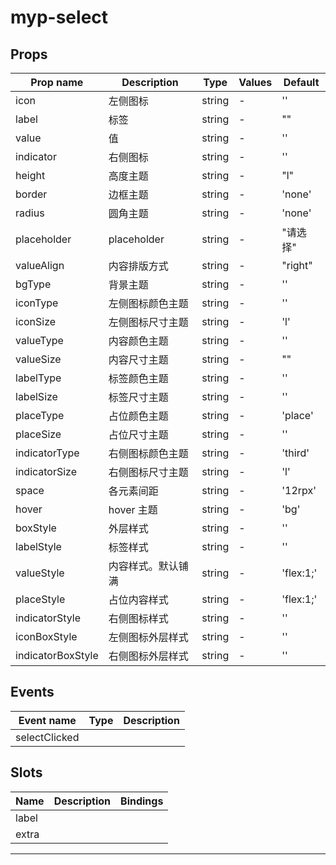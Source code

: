 # myp-select

## Props

| Prop name         | Description        | Type   | Values | Default   |
| ----------------- | ------------------ | ------ | ------ | --------- |
| icon              | 左侧图标           | string | -      | ''        |
| label             | 标签               | string | -      | ""        |
| value             | 值                 | string | -      | ''        |
| indicator         | 右侧图标           | string | -      | ''        |
| height            | 高度主题           | string | -      | "l"       |
| border            | 边框主题           | string | -      | 'none'    |
| radius            | 圆角主题           | string | -      | 'none'    |
| placeholder       | placeholder        | string | -      | "请选择"  |
| valueAlign        | 内容排版方式       | string | -      | "right"   |
| bgType            | 背景主题           | string | -      | ''        |
| iconType          | 左侧图标颜色主题   | string | -      | ''        |
| iconSize          | 左侧图标尺寸主题   | string | -      | 'l'       |
| valueType         | 内容颜色主题       | string | -      | ''        |
| valueSize         | 内容尺寸主题       | string | -      | ""        |
| labelType         | 标签颜色主题       | string | -      | ''        |
| labelSize         | 标签尺寸主题       | string | -      | ''        |
| placeType         | 占位颜色主题       | string | -      | 'place'   |
| placeSize         | 占位尺寸主题       | string | -      | ''        |
| indicatorType     | 右侧图标颜色主题   | string | -      | 'third'   |
| indicatorSize     | 右侧图标尺寸主题   | string | -      | 'l'       |
| space             | 各元素间距         | string | -      | '12rpx'   |
| hover             | hover 主题         | string | -      | 'bg'      |
| boxStyle          | 外层样式           | string | -      | ''        |
| labelStyle        | 标签样式           | string | -      | ''        |
| valueStyle        | 内容样式。默认铺满 | string | -      | 'flex:1;' |
| placeStyle        | 占位内容样式       | string | -      | 'flex:1;' |
| indicatorStyle    | 右侧图标样式       | string | -      | ''        |
| iconBoxStyle      | 左侧图标外层样式   | string | -      | ''        |
| indicatorBoxStyle | 右侧图标外层样式   | string | -      | ''        |

## Events

| Event name    | Type | Description |
| ------------- | ---- | ----------- |
| selectClicked |      |

## Slots

| Name  | Description | Bindings |
| ----- | ----------- | -------- |
| label |             |          |
| extra |             |          |

---
